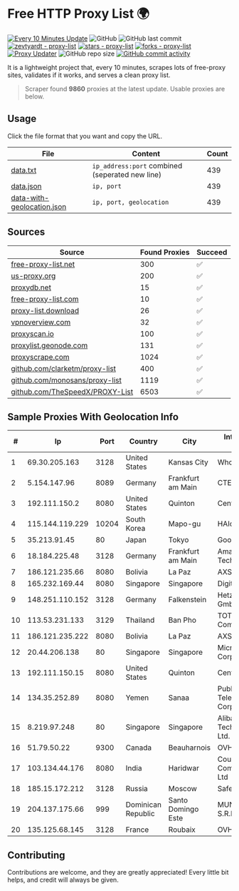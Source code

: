 
# Free HTTP Proxy List 🌍

[![Every 10 Minutes Update](https://github.com/mertguvencli/http-proxy-list/actions/workflows/main.yml/badge.svg?branch=main)](https://github.com/mertguvencli/http-proxy-list/actions/workflows/main.yml)
![GitHub](https://img.shields.io/github/license/mertguvencli/http-proxy-list)
![GitHub last commit](https://img.shields.io/github/last-commit/mertguvencli/http-proxy-list)
[![zevtyardt - proxy-list](https://img.shields.io/static/v1?label=zevtyardt&message=proxy-list&color=blue&logo=github)](https://github.com/zevtyardt/proxy-list "Go to GitHub repo")
[![stars - proxy-list](https://img.shields.io/github/stars/zevtyardt/proxy-list?style=social)](https://github.com/zevtyardt/proxy-list)
[![forks - proxy-list](https://img.shields.io/github/forks/zevtyardt/proxy-list?style=social)](https://github.com/zevtyardt/proxy-list)
[![Proxy Updater](https://github.com/zevtyardt/proxy-list/workflows/Proxy%20Updater/badge.svg)](https://github.com/zevtyardt/proxy-list/actions?query=workflow:"Proxy+Updater")
![GitHub repo size](https://img.shields.io/github/repo-size/zevtyardt/proxy-list)
[![GitHub commit activity](https://img.shields.io/github/commit-activity/m/zevtyardt/proxy-list?logo=commits)](https://github.com/zevtyardt/proxy-list/commits/main)

It is a lightweight project that, every 10 minutes, scrapes lots of free-proxy sites, validates if it works, and serves a clean proxy list.

> Scraper found **9860** proxies at the latest update. Usable proxies are below.

## Usage

Click the file format that you want and copy the URL.

|File|Content|Count|
|----|-------|-----|
|[data.txt](https://raw.githubusercontent.com/mertguvencli/http-proxy-list/main/proxy-list/data.txt)|`ip_address:port` combined (seperated new line)|439|
|[data.json](https://raw.githubusercontent.com/mertguvencli/http-proxy-list/main/proxy-list/data.json)|`ip, port`|439|
|[data-with-geolocation.json](https://raw.githubusercontent.com/mertguvencli/http-proxy-list/main/proxy-list/data-with-geolocation.json)|`ip, port, geolocation`|439|

## Sources

|Source|Found Proxies|Succeed|
|------|-------------|-------|
|[free-proxy-list.net](https://free-proxy-list.net)|300|✅|
|[us-proxy.org](https://www.us-proxy.org)|200|✅|
|[proxydb.net](http://proxydb.net)|15|✅|
|[free-proxy-list.com](https://free-proxy-list.com/?page=&port=&type%5B%5D=http&type%5B%5D=https&up_time=0&search=Search)|10|✅|
|[proxy-list.download](https://www.proxy-list.download/HTTP)|26|✅|
|[vpnoverview.com](https://vpnoverview.com/privacy/anonymous-browsing/free-proxy-servers)|32|✅|
|[proxyscan.io](https://www.proxyscan.io)|100|✅|
|[proxylist.geonode.com](https://proxylist.geonode.com/api/proxy-list?limit=300&page=1&sort_by=lastChecked&sort_type=desc&protocols=http,https)|131|✅|
|[proxyscrape.com](https://api.proxyscrape.com/v2/?request=displayproxies&protocol=http&timeout=10000&country=all&ssl=all&anonymity=all)|1024|✅|
|[github.com/clarketm/proxy-list](https://raw.githubusercontent.com/clarketm/proxy-list/master/proxy-list-raw.txt)|400|✅|
|[github.com/monosans/proxy-list](https://raw.githubusercontent.com/monosans/proxy-list/main/proxies/http.txt)|1119|✅|
|[github.com/TheSpeedX/PROXY-List](https://raw.githubusercontent.com/TheSpeedX/PROXY-List/master/http.txt)|6503|✅|


## Sample Proxies With Geolocation Info

|#|Ip|Port|Country|City|Internet Service Provider|
|-|--|----|-------|----|-------------------------|
|1|69.30.205.163|3128|United States|Kansas City|WholeSale Internet|
|2|5.154.147.96|8089|Germany|Frankfurt am Main|CTE|
|3|192.111.150.2|8080|United States|Quinton|Centrilogic|
|4|115.144.119.229|10204|South Korea|Mapo-gu|HAIonNet|
|5|35.213.91.45|80|Japan|Tokyo|Google LLC|
|6|18.184.225.48|3128|Germany|Frankfurt am Main|Amazon Technologies Inc.|
|7|186.121.235.66|8080|Bolivia|La Paz|AXS Bolivia S. A.|
|8|165.232.169.44|8080|Singapore|Singapore|DigitalOcean, LLC|
|9|148.251.110.152|3128|Germany|Falkenstein|Hetzner Online GmbH|
|10|113.53.231.133|3129|Thailand|Ban Pho|TOT Public Company Limited|
|11|186.121.235.222|8080|Bolivia|La Paz|AXS Bolivia S. A.|
|12|20.44.206.138|80|Singapore|Singapore|Microsoft Corporation|
|13|192.111.150.15|8080|United States|Quinton|Centrilogic|
|14|134.35.252.89|8080|Yemen|Sanaa|Public Telecommunication Corporation|
|15|8.219.97.248|80|Singapore|Singapore|Alibaba (US) Technology Co., Ltd.|
|16|51.79.50.22|9300|Canada|Beauharnois|OVH SAS|
|17|103.134.44.176|8080|India|Haridwar|Countrylink Communiction Pvt Ltd|
|18|185.15.172.212|3128|Russia|Moscow|SafeData LLC|
|19|204.137.175.66|999|Dominican Republic|Santo Domingo Este|MUNDO1TELECOM, S.R.L.|
|20|135.125.68.145|3128|France|Roubaix|OVH SAS|



## Contributing

Contributions are welcome, and they are greatly appreciated! Every
little bit helps, and credit will always be given.

